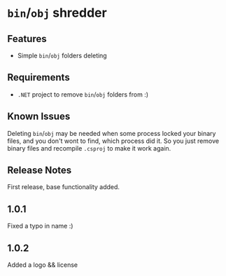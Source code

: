 # `bin`/`obj` shredder

## Features

- Simple `bin`/`obj` folders deleting

## Requirements

- `.NET` project to remove `bin`/`obj` folders from :)

## Known Issues

Deleting `bin`/`obj` may be needed when some process locked your binary files, and you don't wont to find, which process did it.
So you just remove binary files and recompile `.csproj` to make it work again.

## Release Notes

First release, base functionality added.

## 1.0.1

Fixed a typo in name :)

## 1.0.2

Added a logo && license
